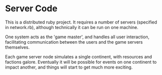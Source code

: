 # Server Code

This is a distributed ruby project. It requires a number of servers (specified in network.rb), although technically it can be run on one machine.

One system acts as the 'game master', and handles all user interaction, facilitating communication between the users and the game servers themselves.

Each game server node simulates a single continent, with resources and factions galore. Eventually it will be possible for events on one continent to impact another, and things will start to get much more exciting.
